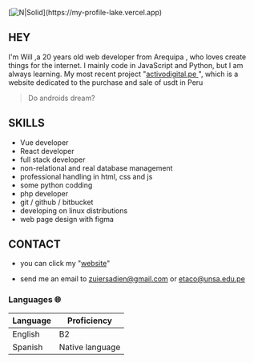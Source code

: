 
[![N|Solid]([https://i.ibb.co/5c5VhhQ/zuiersaien.png](https://i.ibb.co/ph6J1F1/image-2022-08-03-225200047.png))](https://my-profile-lake.vercel.app)

## HEY 
I'm Will ,a 20 years old web developer from Arequipa , who loves create things for the internet. I mainly code in JavaScript and Python, but I am always learning. My most recent project  "[activodigital.pe ](https://activodigital.pe )", which is a website dedicated to the purchase and sale of usdt in Peru

> Do androids dream?

## SKILLS

- Vue developer
- React developer
- full stack developer
- non-relational and real database management
- professional handling in html, css and js
- some python codding
- php developer
- git / github / bitbucket
- developing on linux distributions
- web page design with figma

## CONTACT

- you can click my "[website](https://my-profile-lake.vercel.app)"

- send me an email to zuiersadien@gmail.com or etaco@unsa.edu.pe



### Languages 🌐

| Language      | Proficiency                                                               |
| ------------- | ------------------------------------------------------------------------- |
| English  | B2                |
| Spanish         | Native language   
